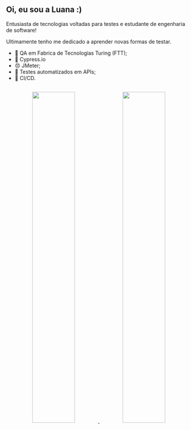 ## Oi, eu sou a Luana :) 
Entusiasta de tecnologias voltadas para testes e estudante de engenharia de software!

Ultimamente tenho me dedicado a aprender novas formas de testar.

- 🔎 QA em Fabrica de Tecnologias Turing (FTT);
- 📄 Cypress.io
- 😠 JMeter;
- 🐍 Testes automatizados em APIs;
- 🔁 CI/CD.
##
<div align="center">
  <a href="https://github.com/luanafreitas">
  <img width="48%" src="https://github-readme-stats.vercel.app/api?username=luanafreitas&show_icons=true&theme=dracula&include_all_commits=true&count_private=true"/>
  <img width="48%" src="https://github-readme-stats.vercel.app/api/top-langs/?username=luanafreitas&layout=compact&langs_count=7&theme=dracula"/>
    
</div>

